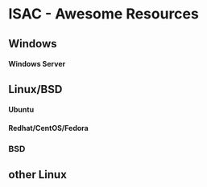 # ISAC - Awesome Resources


## Windows
#### Windows Server



## Linux/BSD
#### Ubuntu
#### Redhat/CentOS/Fedora
### BSD
## other Linux
